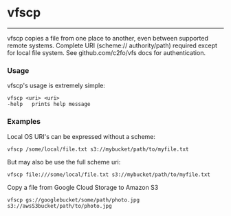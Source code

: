 # vfscp

---

vfscp copies a file from one place to another, even between supported remote
systems. Complete URI (scheme:// authority/path) required except for local
file system. See github.com/c2fo/vfs docs for authentication.


### Usage

vfscp's usage is extremely simple:

    vfscp <uri> <uri>
    -help   prints help message


### Examples

Local OS URI's can be expressed without a scheme:

    vfscp /some/local/file.txt s3://mybucket/path/to/myfile.txt

But may also be use the full scheme uri:

    vfscp file:///some/local/file.txt s3://mybucket/path/to/myfile.txt

Copy a file from Google Cloud Storage to Amazon S3

    vfscp gs://googlebucket/some/path/photo.jpg s3://awsS3bucket/path/to/photo.jpg
